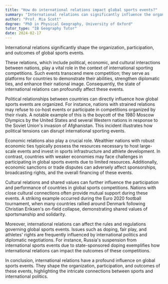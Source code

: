 ```yaml
---
title: "How do international relations impact global sports events?"
summary: "International relations can significantly influence the organisation, participation, and outcomes of global sports events."
author: "Prof. Mia Scott"
degree: "PhD in Physical Geography, University of Oxford"
tutor_type: "IB Geography Tutor"
date: 2024-02-17
---
```


International relations significantly shape the organization, participation, and outcomes of global sports events.

These relations, which include political, economic, and cultural interactions between nations, play a vital role in the context of international sporting competitions. Such events transcend mere competition; they serve as platforms for countries to demonstrate their abilities, strengthen diplomatic ties, and enhance their national image. Consequently, the state of international relations can profoundly affect these events.

Political relationships between countries can directly influence how global sports events are organized. For instance, nations with strained relations may refuse to co-host events or participate in competitions organized by their rivals. A notable example of this is the boycott of the 1980 Moscow Olympics by the United States and several Western nations in response to the Soviet Union's invasion of Afghanistan. This incident illustrates how political tensions can disrupt international sporting events.

Economic relations also play a crucial role. Wealthier nations with robust economic ties typically possess the resources necessary to host large-scale events and invest in sports infrastructure and athlete development. In contrast, countries with weaker economies may face challenges in participating in global sports events due to limited resources. Additionally, economic sanctions or trade disputes can adversely affect sponsorships, broadcasting rights, and the overall financing of these events.

Cultural relations and shared values can further influence the participation and performance of countries in global sports competitions. Nations with close cultural connections often provide mutual support during these events. A striking example occurred during the Euro 2020 football tournament, when many countries rallied around Denmark following Christian Eriksen's on-field collapse, demonstrating shared values of sportsmanship and solidarity.

Moreover, international relations can affect the rules and regulations governing global sports events. Issues such as doping, fair play, and athletes' rights are frequently influenced by international politics and diplomatic negotiations. For instance, Russia's suspension from international sports events due to state-sponsored doping exemplifies how international relations can impact the outcomes of these competitions.

In conclusion, international relations have a profound influence on global sports events. They shape the organization, participation, and outcomes of these events, highlighting the intricate connections between sports and international politics.
    